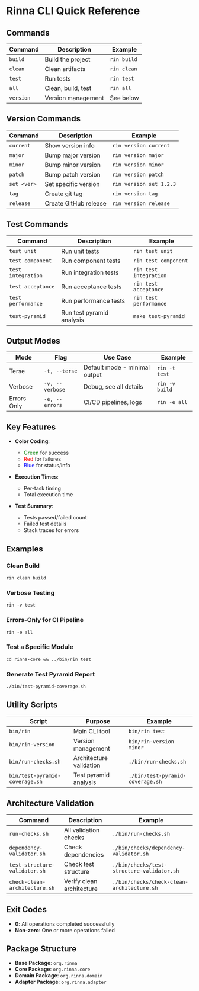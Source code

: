 <!-- Copyright (c) 2025 [Eric C. Mumford](https://github.com/heymumford) [@heymumford] -->

# Rinna CLI Quick Reference

## Commands

| Command | Description | Example |
|---------|-------------|---------|
| `build` | Build the project | `rin build` |
| `clean` | Clean artifacts | `rin clean` |
| `test` | Run tests | `rin test` |
| `all` | Clean, build, test | `rin all` |
| `version` | Version management | See below |

## Version Commands

| Command | Description | Example |
|---------|-------------|---------|
| `current` | Show version info | `rin version current` |
| `major` | Bump major version | `rin version major` |
| `minor` | Bump minor version | `rin version minor` |
| `patch` | Bump patch version | `rin version patch` |
| `set <ver>` | Set specific version | `rin version set 1.2.3` |
| `tag` | Create git tag | `rin version tag` |
| `release` | Create GitHub release | `rin version release` |

## Test Commands

| Command | Description | Example |
|---------|-------------|---------|
| `test unit` | Run unit tests | `rin test unit` |
| `test component` | Run component tests | `rin test component` |
| `test integration` | Run integration tests | `rin test integration` |
| `test acceptance` | Run acceptance tests | `rin test acceptance` |
| `test performance` | Run performance tests | `rin test performance` |
| `test-pyramid` | Run test pyramid analysis | `make test-pyramid` |

## Output Modes

| Mode | Flag | Use Case | Example |
|------|------|----------|---------|
| Terse | `-t, --terse` | Default mode - minimal output | `rin -t test` |
| Verbose | `-v, --verbose` | Debug, see all details | `rin -v build` |
| Errors Only | `-e, --errors` | CI/CD pipelines, logs | `rin -e all` |

## Key Features

- **Color Coding**: 
  - <span style="color:green">Green</span> for success
  - <span style="color:red">Red</span> for failures
  - <span style="color:blue">Blue</span> for status/info

- **Execution Times**: 
  - Per-task timing
  - Total execution time

- **Test Summary**:
  - Tests passed/failed count
  - Failed test details
  - Stack traces for errors

## Examples

### Clean Build

```
rin clean build
```

### Verbose Testing

```
rin -v test
```

### Errors-Only for CI Pipeline

```
rin -e all
```

### Test a Specific Module

```
cd rinna-core && ../bin/rin test
```

### Generate Test Pyramid Report

```
./bin/test-pyramid-coverage.sh
```

## Utility Scripts

| Script | Purpose | Example |
|--------|---------|---------|
| `bin/rin` | Main CLI tool | `bin/rin test` |
| `bin/rin-version` | Version management | `bin/rin-version minor` |
| `bin/run-checks.sh` | Architecture validation | `./bin/run-checks.sh` |
| `bin/test-pyramid-coverage.sh` | Test pyramid analysis | `./bin/test-pyramid-coverage.sh` |

## Architecture Validation

| Command | Description | Example |
|---------|-------------|---------|
| `run-checks.sh` | All validation checks | `./bin/run-checks.sh` |
| `dependency-validator.sh` | Check dependencies | `./bin/checks/dependency-validator.sh` |
| `test-structure-validator.sh` | Check test structure | `./bin/checks/test-structure-validator.sh` |
| `check-clean-architecture.sh` | Verify clean architecture | `./bin/checks/check-clean-architecture.sh` |

## Exit Codes

- **0**: All operations completed successfully
- **Non-zero**: One or more operations failed

## Package Structure

- **Base Package**: `org.rinna`
- **Core Package**: `org.rinna.core`
- **Domain Package**: `org.rinna.domain`
- **Adapter Package**: `org.rinna.adapter`